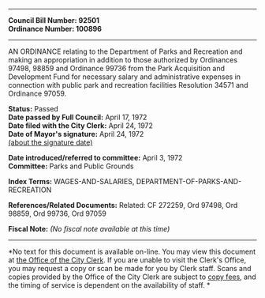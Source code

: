 * * * * *  
  
**Council Bill Number: [](#h0)[](#h2)92501**   
**Ordinance Number: 100896**  
  
* * * * *  
  
AN ORDINANCE relating to the Department of Parks and Recreation and making an appropriation in addition to those authorized by Ordinances 97498, 98859 and Ordinance 99736 from the Park Acquisition and Development Fund for necessary salary and administrative expenses in connection with public park and recreation facilities Resolution 34571 and Ordinance 97059.  
  
**Status:** Passed   
**Date passed by Full Council:** April 17, 1972   
**Date filed with the City Clerk:** April 24, 1972   
**Date of Mayor's signature:** April 24, 1972   
[(about the signature date)](/~public/approvaldate.htm)   
  
  
**Date introduced/referred to committee:** April 3, 1972   
**Committee:** Parks and Public Grounds   
  
**Index Terms:** WAGES-AND-SALARIES, DEPARTMENT-OF-PARKS-AND-RECREATION  
  
**References/Related Documents:** Related: CF 272259, Ord 97498, Ord 98859, Ord 99736, Ord 97059  
  
**Fiscal Note:** *(No fiscal note available at this time)*  
  
* * * * *  
  
*No text for this document is available on-line. You may view this document at [the Office of the City Clerk](http://www.seattle.gov/leg/clerk/contactUs.htm). If you are unable to visit the Clerk's Office, you may request a copy or scan be made for you by Clerk staff. Scans and copies provided by the Office of the City Clerk are subject to [copy fees](http://clerk.seattle.gov/~public/clerkfees.htm), and the timing of service is dependent on the availability of staff. *  
  
  
